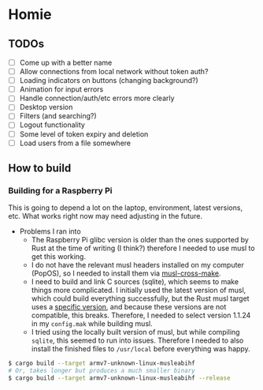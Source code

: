 # Homie

## TODOs

- [ ] Come up with a better name
- [ ] Allow connections from local network without token auth?
- [ ] Loading indicators on buttons (changing background?)
- [ ] Animation for input errors
- [ ] Handle connection/auth/etc errors more clearly
- [ ] Desktop version
- [ ] Filters (and searching?)
- [ ] Logout functionality
- [ ] Some level of token expiry and deletion
- [ ] Load users from a file somewhere

## How to build

### Building for a Raspberry Pi

This is going to depend a lot on the laptop, environment, latest versions, etc. What works right now may need adjusting in the future.

- Problems I ran into
  - The Raspberry Pi glibc version is older than the ones supported by Rust at the time of writing (I think?) therefore I needed to use musl to get this working.
  - I do not have the relevant musl headers installed on my computer (PopOS), so I needed to install them via [musl-cross-make](https://github.com/richfelker/musl-cross-make/).
  - I need to build and link C sources (sqlite), which seems to make things more complicated. I initially used the latest version of musl, which could build everything successfully, but the Rust musl target uses a [specific version](https://github.com/rust-lang/rust/blob/stable/src/ci/docker/scripts/musl.sh), and because these versions are not compatible, this breaks. Therefore, I needed to select version 1.1.24 in my `config.mak` while building musl.
  - I tried using the locally built version of musl, but while compiling `sqlite`, this seemed to run into issues. Therefore I needed to also install the finished files to `/usr/local` before everything was happy.

```bash
$ cargo build --target armv7-unknown-linux-musleabihf
# Or, takes longer but produces a much smaller binary
$ cargo build --target armv7-unknown-linux-musleabihf --release
```
